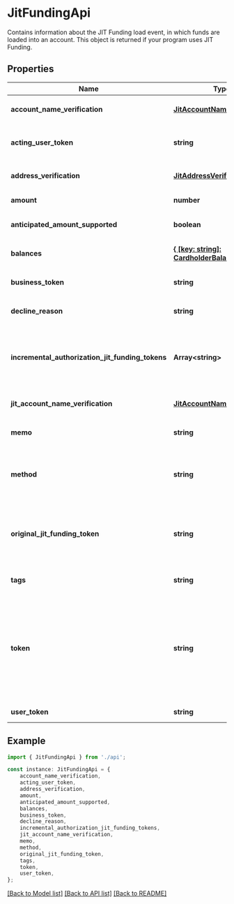 # JitFundingApi

Contains information about the JIT Funding load event, in which funds are loaded into an account.  This object is returned if your program uses JIT Funding.

## Properties

Name | Type | Description | Notes
------------ | ------------- | ------------- | -------------
**account_name_verification** | [**JitAccountNameVerification**](JitAccountNameVerification.md) |  | [optional] [default to undefined]
**acting_user_token** | **string** | User who conducted the transaction.  Can be a child user configured to share its parent\&#39;s account balance. | [optional] [default to undefined]
**address_verification** | [**JitAddressVerification**](JitAddressVerification.md) |  | [optional] [default to undefined]
**amount** | **number** | Requested amount of funding. | [default to undefined]
**anticipated_amount_supported** | **boolean** |  | [optional] [default to undefined]
**balances** | [**{ [key: string]: CardholderBalance; }**](CardholderBalance.md) | Contains the GPA\&#39;s balance details. | [optional] [default to undefined]
**business_token** | **string** | Holder of the business account that was funded. | [optional] [default to undefined]
**decline_reason** | **string** | Reason why the transaction was declined. | [optional] [default to undefined]
**incremental_authorization_jit_funding_tokens** | **Array&lt;string&gt;** | Array of tokens referencing the JIT Funding tokens of all previous associated incremental authorization JIT Funding requests. Useful for ascertaining the final transaction amount when the original amount was incremented. | [optional] [default to undefined]
**jit_account_name_verification** | [**JitAccountNameVerification**](JitAccountNameVerification.md) |  | [optional] [default to undefined]
**memo** | **string** | Additional information that describes the JIT Funding transaction. | [optional] [default to undefined]
**method** | **string** | JIT Funding response type. See &lt;&lt;/core-api/gateway-jit-funding-messages#_the_jit_funding_object, The jit_funding object&gt;&gt; for the purpose, funding event type, and description of each method. | [default to undefined]
**original_jit_funding_token** | **string** | Unique identifier of the first associated JIT Funding message. Useful for correlating related JIT Funding messages (that is, those associated with the same GPA order). Not included in the first of any set of related messages. | [optional] [default to undefined]
**tags** | **string** | Customer-defined tags related to the JIT Funding transaction. | [optional] [default to undefined]
**token** | **string** | Existing JIT Funding token matching the &#x60;funding.gateway_log.transaction_id&#x60; field of the associated GPA order.  *NOTE:* The &#x60;transaction_id&#x60; field updates if a subsequent JIT Funding message associated with that GPA order is sent. If multiple JIT Funding messages are associated with the same GPA order, the &#x60;transaction_id&#x60; field matches the token of the most recent message. | [default to undefined]
**user_token** | **string** | Holder of the user account that was funded. | [default to undefined]

## Example

```typescript
import { JitFundingApi } from './api';

const instance: JitFundingApi = {
    account_name_verification,
    acting_user_token,
    address_verification,
    amount,
    anticipated_amount_supported,
    balances,
    business_token,
    decline_reason,
    incremental_authorization_jit_funding_tokens,
    jit_account_name_verification,
    memo,
    method,
    original_jit_funding_token,
    tags,
    token,
    user_token,
};
```

[[Back to Model list]](../README.md#documentation-for-models) [[Back to API list]](../README.md#documentation-for-api-endpoints) [[Back to README]](../README.md)
